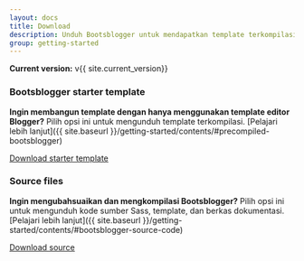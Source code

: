 ```yaml
---
layout: docs
title: Download
description: Unduh Bootsblogger untuk mendapatkan template terkompilasi atau kode sumber.
group: getting-started
---
```


**Current version:** v{{ site.current_version}}

### Bootsblogger starter template

**Ingin membangun template dengan hanya menggunakan template editor Blogger?** Pilih opsi ini untuk mengunduh template terkompilasi. [Pelajari lebih lanjut]({{ site.baseurl }}/getting-started/contents/#precompiled-bootsblogger)

<a href="{{ site.download.dist }}" class="btn btn-bb">Download starter template</a>

### Source files

**Ingin mengubahsuaikan dan mengkompilasi Bootsblogger?** Pilih opsi ini untuk mengunduh kode sumber Sass, template, dan berkas dokumentasi. [Pelajari lebih lanjut]({{ site.baseurl }}/getting-started/contents/#bootsblogger-source-code)

<a href="{{ site.download.source }}" class="btn btn-bb">Download source</a>
